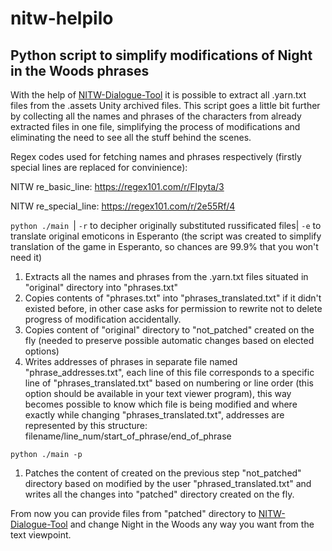# nitw-helpilo
## Python script to simplify modifications of Night in the Woods phrases

With the help of [NITW-Dialogue-Tool](https://github.com/emberimp/NITW-Dialogue-Tool) it is possible to extract all .yarn.txt files from the .assets Unity archived files. This script goes a little bit further by collecting all the names and phrases of the characters from already extracted files in one file, simplifying the process of modifications and eliminating the need to see all the stuff behind the scenes.

Regex codes used for fetching names and phrases respectively (firstly special lines are replaced for convinience):

NITW re_basic_line: https://regex101.com/r/FIpyta/3

NITW re_special_line: https://regex101.com/r/2e55Rf/4

`python ./main `| `-r` to decipher originally substituted russificated files| `-e` to translate original emoticons in Esperanto (the script was created to simplify translation of the game in Esperanto, so chances are 99.9% that you won't need it)

1) Extracts all the names and phrases from the .yarn.txt files situated in "original" directory into "phrases.txt"
2) Copies contents of "phrases.txt" into "phrases_translated.txt" if it didn't existed before, in other case asks for permission to rewrite not to delete progress of modification accidentally.
3) Copies content of "original" directory to "not_patched" created on the fly (needed to preserve possible automatic changes based on elected options)
4) Writes addresses of phrases in separate file named "phrase_addresses.txt", each line of this file corresponds to a specific line of "phrases_translated.txt" based on numbering or line order (this option should be available in your text viewer program), this way becomes possible to know which file is being modified and where exactly while changing "phrases_translated.txt", addresses are represented by this structure: filename/line_num/start_of_phrase/end_of_phrase

`python ./main -p`

1) Patches the content of created on the previous step "not_patched" directory based on modified by the user "phrased_translated.txt" and writes all the changes into "patched" directory created on the fly.

From now you can provide files from "patched" directory to [NITW-Dialogue-Tool](https://github.com/emberimp/NITW-Dialogue-Tool) and change Night in the Woods any way you want from the text viewpoint.

